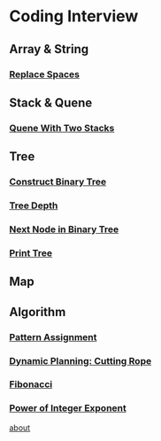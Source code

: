 # Coding Interview

## Array & String
### [Replace Spaces](001_ReplaceSpaces.html)

## Stack & Quene
### [Quene With Two Stacks](002_QueneWithTwoStacks.html)

## Tree
### [Construct Binary Tree](003_ConstructBinaryTree.html)
### [Tree Depth](004_TreeDepth.html)
### [Next Node in Binary Tree](005_NextNodeInBinaryTree.html)
### [Print Tree](006_PrintTree.html)

## Map

## Algorithm
### [Pattern Assignment](007_PatternAssignment.html)
### [Dynamic Planning: Cutting Rope](008_CuttingRope.html)
### [Fibonacci](009_Fibonacci.html)
### [Power of Integer Exponent](010_Power.html)

[about](about.html)
